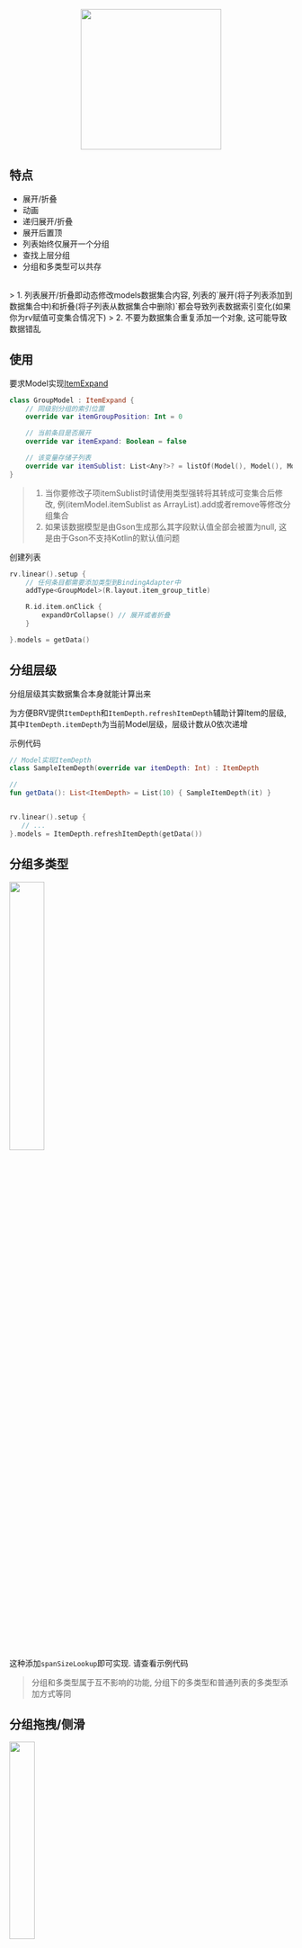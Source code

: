 <p align="center"><img src="https://i.loli.net/2021/08/14/Pl53LCpG8tdhuMW.gif" width="250"/></p>

## 特点

- 展开/折叠
- 动画
- 递归展开/折叠
- 展开后置顶
- 列表始终仅展开一个分组
- 查找上层分组
- 分组和多类型可以共存

<br>
> 1. 列表展开/折叠即动态修改models数据集合内容, 列表的`展开(将子列表添加到数据集合中)和折叠(将子列表从数据集合中删除)`都会导致列表数据索引变化(如果你为rv赋值可变集合情况下)
> 2. 不要为数据集合重复添加一个对象, 这可能导致数据错乱

## 使用
要求Model实现[ItemExpand](https://github.com/liangjingkanji/BRV/blob/master/brv/src/main/java/com/drake/brv/item/ItemExpand.kt)

```kotlin
class GroupModel : ItemExpand {
	// 同级别分组的索引位置
    override var itemGroupPosition: Int = 0

    // 当前条目是否展开
    override var itemExpand: Boolean = false

	// 该变量存储子列表
    override var itemSublist: List<Any?>? = listOf(Model(), Model(), Model(), Model())
}
```

> 1. 当你要修改子项itemSublist时请使用类型强转将其转成可变集合后修改, 例(itemModel.itemSublist as ArrayList).add或者remove等修改分组集合
> 1. 如果该数据模型是由Gson生成那么其字段默认值全部会被置为null, 这是由于Gson不支持Kotlin的默认值问题


创建列表

```kotlin
rv.linear().setup {
    // 任何条目都需要添加类型到BindingAdapter中
    addType<GroupModel>(R.layout.item_group_title)

    R.id.item.onClick {
        expandOrCollapse() // 展开或者折叠
    }

}.models = getData()
```

## 分组层级

分组层级其实数据集合本身就能计算出来

为方便BRV提供`ItemDepth`和`ItemDepth.refreshItemDepth`辅助计算Item的层级, 其中`ItemDepth.itemDepth`为当前Model层级，层级计数从0依次递增

示例代码

```kotlin
// Model实现ItemDepth
class SampleItemDepth(override var itemDepth: Int) : ItemDepth

//
fun getData(): List<ItemDepth> = List(10) { SampleItemDepth(it) }


rv.linear().setup {
   // ...
}.models = ItemDepth.refreshItemDepth(getData())
```

## 分组多类型

<img src="https://s2.loli.net/2021/12/10/wo1CAqL5SDIZRKu.png" width="35%"/>

这种添加`spanSizeLookup`即可实现. 请查看示例代码

> 分组和多类型属于互不影响的功能, 分组下的多类型和普通列表的多类型添加方式等同

## 分组拖拽/侧滑
<img src="https://s2.loli.net/2021/12/14/RSpGEF2DWyqPb5J.gif" width="30%"/>

[拖拽](drag.md)/[侧滑](swipe.md)功能和分组本身互不影响. 但是针对已展开的分组需要在动作发生之前折叠以保证列表数据不错乱, 所以我们需要自定义部分实现

```kotlin
binding.rv.linear().setup {

    // 自定义部分实现
    itemTouchHelper = ItemTouchHelper(object : DefaultItemTouchCallback() {
        override fun onSelectedChanged(viewHolder: RecyclerView.ViewHolder?, actionState: Int) {
            if (actionState == ItemTouchHelper.ACTION_STATE_DRAG) { // 拖拽移动分组前先折叠子列表
                (viewHolder as BindingAdapter.BindingViewHolder).collapse()
            }
            super.onSelectedChanged(viewHolder, actionState)
        }

        override fun onSwiped(viewHolder: RecyclerView.ViewHolder, direction: Int) {
            (viewHolder as BindingAdapter.BindingViewHolder).collapse() // 侧滑删除分组前先折叠子列表
            super.onSwiped(viewHolder, direction)

            // 如果侧滑删除的是分组里面的子列表, 要删除对应父分组的itemSublist数据, 否则会导致数据异常
            // itemSublist必须为可变集合, 否则无法被删除
            (vh.findParentViewHolder()?.getModelOrNull<ItemExpand>()?.itemSublist as? ArrayList)?.remove(vh.getModelOrNull())
        }
    })

    // ...
}.models = getData()
```
具体可以看完整示例代码

## 分组全部展开/折叠

遍历集合数据将`itemExpand = true`即可展开全部(反之折叠). 如果要控制展开层级深度请自己遍历时控制

展开全部
```kotlin
binding.rv.bindingAdapter.models = getData().forEach {
                                it.itemExpand = true
                            }
```
折叠全部
```kotlin
binding.rv.bindingAdapter.models = getData().forEach {
                                it.itemExpand = false
                            }
```


## 嵌套分组删除

在示例代码中有演示如何删除嵌套分组中的某个item, 和删除普通item只是多了一个步骤, 即删除父item中的`itemSublist`, 避免下次展开时数据错误

```kotlin
// 点击删除嵌套分组
val model = getModel<GroupBasicModel>()
val parentPosition = findParentPosition()
if (parentPosition != -1) {
    // 删除父item的嵌套分组数据
    (getModel<ItemExpand>(parentPosition).itemSublist as MutableList).remove(model)

    // 正常删除item
    mutable.removeAt(layoutPosition)
    notifyItemRemoved(layoutPosition)
}
```

示例代码: [GroupFragment.kt](https://github.com/liangjingkanji/BRV/blob/67a5caff28bd0872e41e9afffcdef1e4380db6d9/sample/src/main/java/com/drake/brv/sample/ui/fragment/group/GroupFragment.kt#L50)


## 分组相关函数

| BindingAdapter的函数 | 描述 |
|-|-|
| expandAnimationEnabled | 展开是否显示渐隐动画, 默认true |
| singleExpandMode | 是否只允许一个分组展开(即展开当前分组就折叠上个分组), 默认false |
| onExpand | 展开回调监听 |
| expand | 展开指定条目 |
| collapse | 折叠指定条目 |
| expandOrCollapse | 展开或者折叠指定条目(根据当前条目状态决定是折叠/展开) |
| isSameGroup | 指定两个索引是否处于相同分组 |


| BindingViewHolder的函数 | 描述 |
|-|-|
| expand | 展开指定条目 |
| collapse | 折叠指定条目 |
| expandOrCollapse | 展开或者折叠指定条目(根据当前条目状态决定是折叠/展开) |
| findParentPosition | 查找父项条目的索引(即当前条目属于哪个分组下), 如果没有返回-1 |
| findParentViewHolder | 查找父项条目ViewHolder, null表示不存在父项或没有显示在屏幕中 |